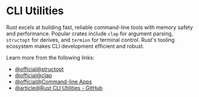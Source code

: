 # CLI Utilities

Rust excels at building fast, reliable command-line tools with memory safety and performance. Popular crates include `clap` for argument parsing, `structopt` for derives, and `termion` for terminal control. Rust's tooling ecosystem makes CLI development efficient and robust.

Learn more from the following links:

- [@official@structopt](https://docs.rs/structopt/latest/structopt/)
- [@official@clap](https://docs.rs/clap/latest/clap/)
- [@official@Command-line Apps](https://www.rust-lang.org/what/cli/)
- [@article@Rust CLI Utilities - GitHub](https://github.com/baldwin-sudo/rusty-utils)